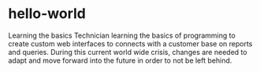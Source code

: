 # hello-world
Learning the basics
Technician learning the basics of programming to create custom web interfaces to connects with a customer base on reports and queries.
During this current world wide crisis, changes are needed to adapt and move forward into the future  in order to not be left behind.
